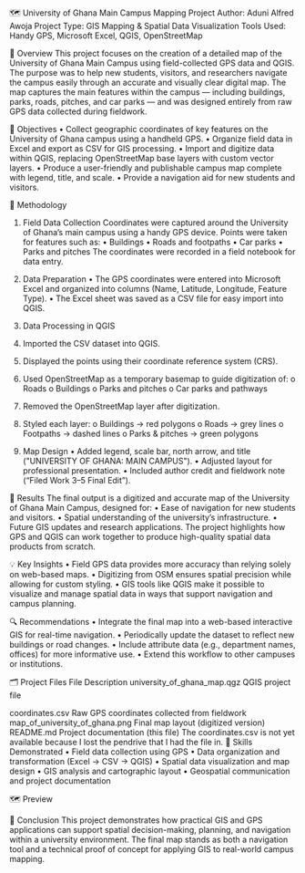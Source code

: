 🗺️ University of Ghana Main Campus Mapping Project
Author: Aduni Alfred Awoja
Project Type: GIS Mapping & Spatial Data Visualization
Tools Used: Handy GPS, Microsoft Excel, QGIS, OpenStreetMap

📘 Overview
This project focuses on the creation of a detailed map of the University of Ghana Main Campus using field-collected GPS data and QGIS. The purpose was to help new students, visitors, and researchers navigate the campus easily through an accurate and visually clear digital map.
The map captures the main features within the campus — including buildings, parks, roads, pitches, and car parks — and was designed entirely from raw GPS data collected during fieldwork.

🎯 Objectives
•	Collect geographic coordinates of key features on the University of Ghana campus using a handheld GPS.
•	Organize field data in Excel and export as CSV for GIS processing.
•	Import and digitize data within QGIS, replacing OpenStreetMap base layers with custom vector layers.
•	Produce a user-friendly and publishable campus map complete with legend, title, and scale.
•	Provide a navigation aid for new students and visitors.

🧭 Methodology
1. Field Data Collection
Coordinates were captured around the University of Ghana’s main campus using a handy GPS device.
Points were taken for features such as:
•	Buildings
•	Roads and footpaths
•	Car parks
•	Parks and pitches
The coordinates were recorded in a field notebook for data entry.

2. Data Preparation
•	The GPS coordinates were entered into Microsoft Excel and organized into columns (Name, Latitude, Longitude, Feature Type).
•	The Excel sheet was saved as a CSV file for easy import into QGIS.

3. Data Processing in QGIS
1.	Imported the CSV dataset into QGIS.
2.	Displayed the points using their coordinate reference system (CRS).
3.	Used OpenStreetMap as a temporary basemap to guide digitization of:
o	Roads
o	Buildings
o	Parks and pitches
o	Car parks and pathways
4.	Removed the OpenStreetMap layer after digitization.
5.	Styled each layer:
o	Buildings → red polygons
o	Roads → grey lines
o	Footpaths → dashed lines
o	Parks & pitches → green polygons

4. Map Design
•	Added legend, scale bar, north arrow, and title ("UNIVERSITY OF GHANA: MAIN CAMPUS").
•	Adjusted layout for professional presentation.
•	Included author credit and fieldwork note (“Filed Work 3–5 Final Edit”).

🧩 Results
The final output is a digitized and accurate map of the University of Ghana Main Campus, designed for:
•	Ease of navigation for new students and visitors.
•	Spatial understanding of the university’s infrastructure.
•	Future GIS updates and research applications.
The project highlights how GPS and QGIS can work together to produce high-quality spatial data products from scratch.

💡 Key Insights
•	Field GPS data provides more accuracy than relying solely on web-based maps.
•	Digitizing from OSM ensures spatial precision while allowing for custom styling.
•	GIS tools like QGIS make it possible to visualize and manage spatial data in ways that support navigation and campus planning.

🔍 Recommendations
•	Integrate the final map into a web-based interactive GIS for real-time navigation.
•	Periodically update the dataset to reflect new buildings or road changes.
•	Include attribute data (e.g., department names, offices) for more informative use.
•	Extend this workflow to other campuses or institutions.

🗂️ Project Files
File	Description
university_of_ghana_map.qgz	QGIS project file
	
coordinates.csv	Raw GPS coordinates collected from fieldwork
map_of_university_of_ghana.png	Final map layout (digitized version)
README.md	Project documentation (this file)
 The coordinates.csv  is not yet available because I lost the pendrive that I had the file in.
🧠 Skills Demonstrated
•	Field data collection using GPS
•	Data organization and transformation (Excel → CSV → QGIS)
•	Spatial data visualization and map design
•	GIS analysis and cartographic layout
•	Geospatial communication and project documentation

🗺️ Preview

🏁 Conclusion
This project demonstrates how practical GIS and GPS applications can support spatial decision-making, planning, and navigation within a university environment. The final map stands as both a navigation tool and a technical proof of concept for applying GIS to real-world campus mapping.

